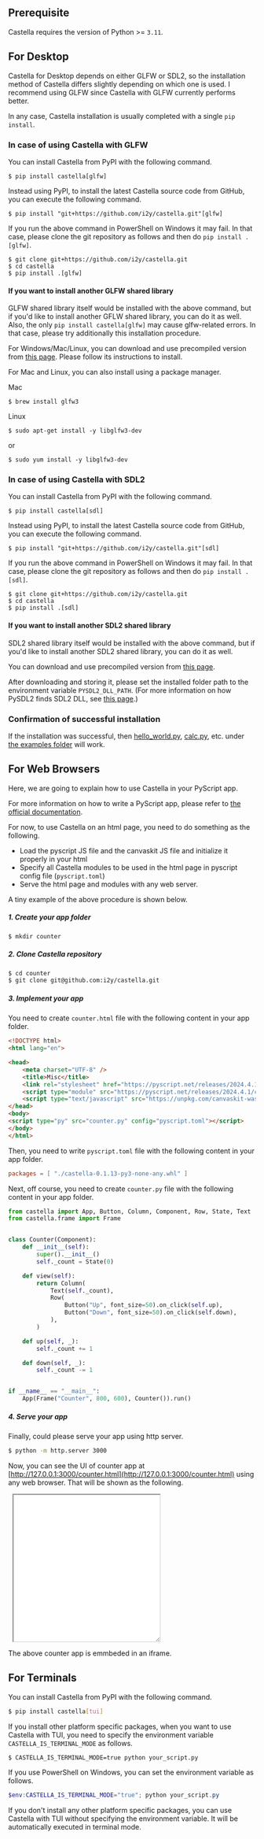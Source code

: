 ## Prerequisite
Castella requires the version of Python >= `3.11`.

## For Desktop
Castella for Desktop depends on either GLFW or SDL2, so the installation method of Castella differs slightly depending on which one is used. I recommend using GLFW since Castella with GLFW currently performs better.

In any case, Castella installation is usually completed with a single `pip install`.

### In case of using Castella with GLFW

You can install Castella from PyPI with the following command.
```
$ pip install castella[glfw]
```

Instead using PyPI, to install the latest Castella source code from GitHub, you can execute the following command.
```
$ pip install "git+https://github.com/i2y/castella.git"[glfw]
```

If you run the above command in PowerShell on Windows it may fail. In that case, please clone the git repository as follows and then do `pip install .[glfw]`.
```
$ git clone git+https://github.com/i2y/castella.git
$ cd castella
$ pip install .[glfw]
```

#### If you want to install another GLFW shared library
GLFW shared library itself would be installed with the above command, but if you'd like to install another GFLW shared library, you can do it as well.
Also, the only `pip install castella[glfw]` may cause glfw-related errors. In that case, please try additionally this installation procedure.

For Windows/Mac/Linux, you can download and use precompiled version from [this page](https://www.glfw.org/download.html). Please follow its instructions to install.

For Mac and Linux, you can also install using a package manager.

Mac

```
$ brew install glfw3
```

Linux

```
$ sudo apt-get install -y libglfw3-dev
```
or
```
$ sudo yum install -y libglfw3-dev
```


### In case of using Castella with SDL2
You can install Castella from PyPI with the following command.
```
$ pip install castella[sdl]
```

Instead using PyPI, to install the latest Castella source code from GitHub, you can execute the following command.
```
$ pip install "git+https://github.com/i2y/castella.git"[sdl]
```

If you run the above command in PowerShell on Windows it may fail. In that case, please clone the git repository as follows and then do `pip install .[sdl]`.
```
$ git clone git+https://github.com/i2y/castella.git
$ cd castella
$ pip install .[sdl]
```

#### If you want to install another SDL2 shared library
SDL2 shared library itself would be installed with the above command, but if you'd like to install another SDL2 shared library, you can do it as well.

You can download and use precompiled version from [this page](https://www.libsdl.org/download-2.0.php).

After downloading and storing it, please set the installed folder path to the environment variable `PYSDL2_DLL_PATH`.
(For more information on how PySDL2 finds SDL2 DLL, see [this page](https://pysdl2.readthedocs.io/en/rel_0_9_7/integration.html).)

### Confirmation of successful installation
If the installation was successful, then [hello_world.py](https://github.com/i2y/castella/blob/main/examples/hello_world.py), [calc.py](https://github.com/i2y/castella/blob/main/examples/calc.py), etc. under [the examples folder](https://github.com/i2y/castella/tree/main/examples) will work.


## For Web Browsers
Here, we are going to explain how to use Castella in your PyScript app.

For more information on how to write a PyScript app, please refer to [the official documentation](https://pyscript.net/).

For now, to use Castella on an html page, you need to do something as the following.

- Load the pyscript JS file and the canvaskit JS file and initialize it properly in your html
- Specify all Castella modules to be used in the html page in pyscript config file (`pyscript.toml`)
- Serve the html page and modules with any web server.

A tiny example of the above procedure is shown below.

##### 1. Create your app folder

```sh
$ mkdir counter
```

##### 2. Clone Castella repository

```sh
$ cd counter
$ git clone git@github.com:i2y/castella.git
```

##### 3. Implement your app
You need to create `counter.html` file with the following content in your app folder.
```html
<!DOCTYPE html>
<html lang="en">

<head>
    <meta charset="UTF-8" />
    <title>Misc</title>
    <link rel="stylesheet" href="https://pyscript.net/releases/2024.4.1/core.css">
    <script type="module" src="https://pyscript.net/releases/2024.4.1/core.js"></script>
    <script type="text/javascript" src="https://unpkg.com/canvaskit-wasm@0.33.0/bin/canvaskit.js"></script>
</head>
<body>
<script type="py" src="counter.py" config="pyscript.toml"></script>
</body>
</html>
```

Then, you need to write `pyscript.toml` file with the following content in your app folder.
```toml
packages = [ "./castella-0.1.13-py3-none-any.whl" ]
```

Next, off course, you need to create `counter.py` file with the following content in your app folder.
```python
from castella import App, Button, Column, Component, Row, State, Text
from castella.frame import Frame


class Counter(Component):
    def __init__(self):
        super().__init__()
        self._count = State(0)

    def view(self):
        return Column(
            Text(self._count),
            Row(
                Button("Up", font_size=50).on_click(self.up),
                Button("Down", font_size=50).on_click(self.down),
            ),
        )

    def up(self, _):
        self._count += 1

    def down(self, _):
        self._count -= 1


if __name__ == "__main__":
    App(Frame("Counter", 800, 600), Counter()).run()
```


##### 4. Serve your app
Finally, could please serve your app using http server.
```sh
$ python -m http.server 3000
```
Now, you can see the UI of counter app at [http://127.0.0.1:3000/counter.html](http://127.0.0.1:3000/counter.html) using any web browser.
That will be shown as the following.

<style type="text/css">
    div.demo {
        margin: 8px;
        border: solid 1px #ccc;
        resize: both;
        overflow: hidden;
        width: 300px;
        height: 300px;
    }
</style>

<div class="demo">
    <iframe width="100%" height="100%" src="../examples/counter.html"></iframe>
</div>

The above counter app is emmbeded in an iframe.

## For Terminals

You can install Castella from PyPI with the following command.
```sh
$ pip install castella[tui]
```

If you install other platform specific packages, when you want to use Castella with TUI, you need to specify the environment variable `CASTELLA_IS_TERMINAL_MODE` as follows.

```sh
$ CASTELLA_IS_TERMINAL_MODE=true python your_script.py
```

If you use PowerShell on Windows, you can set the environment variable as follows.
```powershell
$env:CASTELLA_IS_TERMINAL_MODE="true"; python your_script.py
```

If you don't install any other platform specific packages, you can use Castella with TUI without specifying the environment variable. It will be automatically executed in terminal mode.
